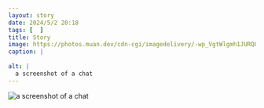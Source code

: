 ```yaml
---
layout: story
date: 2024/5/2 20:18
tags: [  ]
title: Story
image: https://photos.muan.dev/cdn-cgi/imagedelivery/-wp_VgtWlgmh1JURQ8t1mg/76051d5b-6b0a-43db-583b-9a1a09139400/public
caption: |
  
alt: |
  a screenshot of a chat
---
```


![a screenshot of a chat](https://photos.muan.dev/cdn-cgi/imagedelivery/-wp_VgtWlgmh1JURQ8t1mg/76051d5b-6b0a-43db-583b-9a1a09139400/public)


